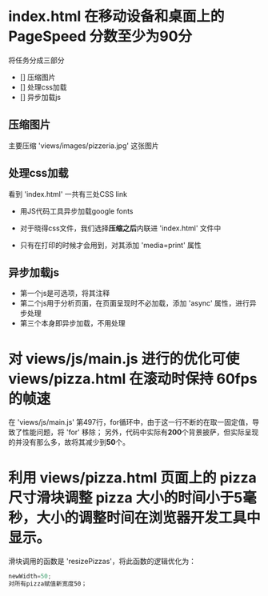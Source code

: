 # index.html 在移动设备和桌面上的 PageSpeed 分数至少为90分
将任务分成三部分

- [] 压缩图片
- [] 处理css加载
- [] 异步加载js

## 压缩图片
 
主要压缩 'views/images/pizzeria.jpg' 这张图片

## 处理css加载

看到 'index.html' 一共有三处CSS link

- 用JS代码工具异步加载google fonts

- 对于晓得css文件，我们选择**压缩之后**内联进 'index.html' 文件中

- <link href="css/print.css" rel="stylesheet">只有在打印的时候才会用到，对其添加 'media=print' 属性

## 异步加载js

- 第一个js是可选项，将其注释
- 第二个js用于分析页面，在页面呈现时不必加载，添加 'async' 属性，进行异步处理
- 第三个本身即异步加载，不用处理



# 对 views/js/main.js 进行的优化可使 views/pizza.html 在滚动时保持 60fps 的帧速

在 'views/js/main.js' 第497行，for循环中，由于这一行不断的在取一固定值，导致了性能问题，将 'for' 移除；
另外，代码中实际有**200**个背景披萨，但实际呈现的并没有那么多，故将其减少到**50**个。



# 利用 views/pizza.html 页面上的 pizza 尺寸滑块调整 pizza 大小的时间小于5毫秒，大小的调整时间在浏览器开发工具中显示。

滑块调用的函数是 'resizePizzas'，将此函数的逻辑优化为：
```javascript
newWidth=50;
对所有pizza赋值新宽度50；
```


